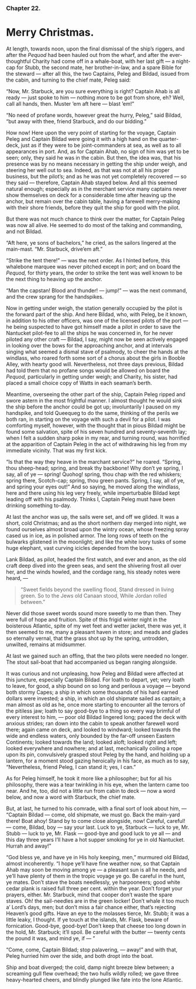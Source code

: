 ### Chapter 22. 
Merry Christmas.
================


At length, towards noon, upon the final dismissal of the ship’s riggers, and
after the *Pequod* had been hauled out from the wharf, and after the
ever-thoughtful Charity had come off in a whale-boat, with her last gift — a
night-cap for Stubb, the second mate, her brother-in-law, and a spare Bible for
the steward — after all this, the two Captains, Peleg and Bildad, issued from
the cabin, and turning to the chief mate, Peleg said:

“Now, Mr. Starbuck, are you sure everything is right? Captain Ahab is all ready
— just spoke to him — nothing more to be got from shore, eh?  Well, call all
hands, then. Muster ’em aft here — blast ’em!”

“No need of profane words, however great the hurry, Peleg,” said Bildad, “but
away with thee, friend Starbuck, and do our bidding.”

How now! Here upon the very point of starting for the voyage, Captain Peleg and
Captain Bildad were going it with a high hand on the quarter-deck, just as if
they were to be joint-commanders at sea, as well as to all appearances in port.
And, as for Captain Ahab, no sign of him was yet to be seen; only, they said he
was in the cabin. But then, the idea was, that his presence was by no means
necessary in getting the ship under weigh, and steering her well out to sea.
Indeed, as that was not at all his proper business, but the pilot’s; and as he
was not yet completely recovered — so they said — therefore, Captain Ahab
stayed below. And all this seemed natural enough; especially as in the merchant
service many captains never show themselves on deck for a considerable time
after heaving up the anchor, but remain over the cabin table, having a farewell
merry-making with their shore friends, before they quit the ship for good with
the pilot.

But there was not much chance to think over the matter, for Captain Peleg was
now all alive. He seemed to do most of the talking and commanding, and not
Bildad.

“Aft here, ye sons of bachelors,” he cried, as the sailors lingered at the
main-mast. “Mr. Starbuck, drive’em aft.”

“Strike the tent there!” — was the next order. As I hinted before, this
whalebone marquee was never pitched except in port; and on board the *Pequod,*
for thirty years, the order to strike the tent was well known to be the next
thing to heaving up the anchor.

“Man the capstan! Blood and thunder! — jump!” — was the next command, and the
crew sprang for the handspikes.

Now in getting under weigh, the station generally occupied by the pilot is the
forward part of the ship. And here Bildad, who, with Peleg, be it known, in
addition to his other officers, was one of the licensed pilots of the port — he
being suspected to have got himself made a pilot in order to save the Nantucket
pilot-fee to all the ships he was concerned in, for he never piloted any other
craft — Bildad, I say, might now be seen actively engaged in looking over the
bows for the approaching anchor, and at intervals singing what seemed a dismal
stave of psalmody, to cheer the hands at the windlass, who roared forth some
sort of a chorus about the girls in Booble Alley, with hearty good will.
Nevertheless, not three days previous, Bildad had told them that no profane
songs would be allowed on board the *Pequod,* particularly in getting under
weigh; and Charity, his sister, had placed a small choice copy of Watts in each
seaman’s berth.

Meantime, overseeing the other part of the ship, Captain Peleg ripped and swore
astern in the most frightful manner. I almost thought he would sink the ship
before the anchor could be got up; involuntarily I paused on my handspike, and
told Queequeg to do the same, thinking of the perils we both ran, in starting
on the voyage with such a devil for a pilot. I was comforting myself, however,
with the thought that in pious Bildad might be found some salvation, spite of
his seven hundred and seventy-seventh lay; when I felt a sudden sharp poke in
my rear, and turning round, was horrified at the apparition of Captain Peleg in
the act of withdrawing his leg from my immediate vicinity. That was my first
kick.

“Is that the way they heave in the marchant service?” he roared.  “Spring, thou
sheep-head; spring, and break thy backbone! Why don’t ye spring, I say, all of
ye — spring! Quohog! spring, thou chap with the red whiskers; spring there,
Scotch-cap; spring, thou green pants. Spring, I say, all of ye, and spring your
eyes out!” And so saying, he moved along the windlass, here and there using his
leg very freely, while imperturbable Bildad kept leading off with his psalmody.
Thinks I, Captain Peleg must have been drinking something to-day.

At last the anchor was up, the sails were set, and off we glided. It was a
short, cold Christmas; and as the short northern day merged into night, we
found ourselves almost broad upon the wintry ocean, whose freezing spray cased
us in ice, as in polished armor. The long rows of teeth on the bulwarks
glistened in the moonlight; and like the white ivory tusks of some huge
elephant, vast curving icicles depended from the bows.

Lank Bildad, as pilot, headed the first watch, and ever and anon, as the old
craft deep dived into the green seas, and sent the shivering frost all over
her, and the winds howled, and the cordage rang, his steady notes were heard, — 

> “Sweet fields beyond the swelling flood, Stand dressed in living green.  So
> to the Jews old Canaan stood, While Jordan rolled between.”

Never did those sweet words sound more sweetly to me than then. They were full
of hope and fruition. Spite of this frigid winter night in the boisterous
Atlantic, spite of my wet feet and wetter jacket, there was yet, it then seemed
to me, many a pleasant haven in store; and meads and glades so eternally
vernal, that the grass shot up by the spring, untrodden, unwilted, remains at
midsummer.

At last we gained such an offing, that the two pilots were needed no longer.
The stout sail-boat that had accompanied us began ranging alongside.

It was curious and not unpleasing, how Peleg and Bildad were affected at this
juncture, especially Captain Bildad. For loath to depart, yet; very loath to
leave, for good, a ship bound on so long and perilous a voyage — beyond both
stormy Capes; a ship in which some thousands of his hard earned dollars were
invested; a ship, in which an old shipmate sailed as captain; a man almost as
old as he, once more starting to encounter all the terrors of the pitiless jaw;
loath to say good-bye to a thing so every way brimful of every interest to him,
— poor old Bildad lingered long; paced the deck with anxious strides; ran down
into the cabin to speak another farewell word there; again came on deck, and
looked to windward; looked towards the wide and endless waters, only bounded by
the far-off unseen Eastern Continents; looked towards the land; looked aloft;
looked right and left; looked everywhere and nowhere; and at last, mechanically
coiling a rope upon its pin, convulsively grasped stout Peleg by the hand, and
holding up a lantern, for a moment stood gazing heroically in his face, as much
as to say, “Nevertheless, friend Peleg, I can stand it; yes, I can.”

As for Peleg himself, he took it more like a philosopher; but for all his
philosophy, there was a tear twinkling in his eye, when the lantern came too
near. And he, too, did not a little run from cabin to deck — now a word below,
and now a word with Starbuck, the chief mate.

But, at last, he turned to his comrade, with a final sort of look about him, —
“Captain Bildad — come, old shipmate, we must go. Back the main-yard there!
Boat ahoy! Stand by to come close alongside, now!  Careful, careful! — come,
Bildad, boy — say your last. Luck to ye, Starbuck — luck to ye, Mr. Stubb —
luck to ye, Mr. Flask — good-bye and good luck to ye all — and this day three
years I’ll have a hot supper smoking for ye in old Nantucket. Hurrah and away!”

“God bless ye, and have ye in His holy keeping, men,” murmured old Bildad,
almost incoherently. “I hope ye’ll have fine weather now, so that Captain Ahab
may soon be moving among ye — a pleasant sun is all he needs, and ye’ll have
plenty of them in the tropic voyage ye go.  Be careful in the hunt, ye mates.
Don’t stave the boats needlessly, ye harpooneers; good white cedar plank is
raised full three per cent.  within the year. Don’t forget your prayers,
either. Mr. Starbuck, mind that cooper don’t waste the spare staves. Oh! the
sail-needles are in the green locker! Don’t whale it too much a’ Lord’s days,
men; but don’t miss a fair chance either, that’s rejecting Heaven’s good gifts.
Have an eye to the molasses tierce, Mr. Stubb; it was a little leaky, I
thought.  If ye touch at the islands, Mr. Flask, beware of fornication.
Good-bye, good-bye! Don’t keep that cheese too long down in the hold, Mr.
Starbuck; it’ll spoil. Be careful with the butter — twenty cents the pound it
was, and mind ye, if — ”

“Come, come, Captain Bildad; stop palavering, — away!” and with that, Peleg
hurried him over the side, and both dropt into the boat.

Ship and boat diverged; the cold, damp night breeze blew between; a screaming
gull flew overhead; the two hulls wildly rolled; we gave three heavy-hearted
cheers, and blindly plunged like fate into the lone Atlantic.



